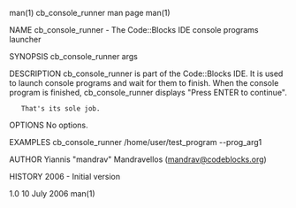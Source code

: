 man(1)                                                      cb_console_runner man page                                                      man(1)

NAME
       cb_console_runner - The Code::Blocks IDE console programs launcher

SYNOPSIS
       cb_console_runner args

DESCRIPTION
       cb_console_runner  is  part  of  the Code::Blocks IDE. It is used to launch console programs and wait for them to finish.  When the console
       program is finished, cb_console_runner displays "Press ENTER to continue".

       That's its sole job.

OPTIONS
       No options.

EXAMPLES
       cb_console_runner /home/user/test_program --prog_arg1

AUTHOR
       Yiannis "mandrav" Mandravellos (mandrav@codeblocks.org)

HISTORY
       2006 - Initial version

1.0                                                                10 July 2006                                                             man(1)
